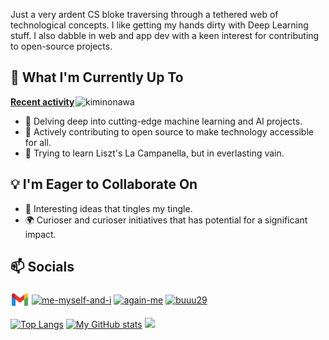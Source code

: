 Just a very ardent CS bloke traversing through a tethered web of technological concepts. I like getting my hands dirty with Deep Learning stuff. I also dabble in web and app dev with a keen interest for contributing to open-source projects.

## 🔭 What I'm Currently Up To
<a href="https://open.spotify.com/track/3A4FRzgve9BjfKbvVXRIFO?si=66f641af7be144a0" target="_blank"><img align="right" alt="kiminonawa" width="400" src="https://media.tenor.com/2uvmFjbt-FAAAAAd/yourname.gif"></a>  

**[Recent activity](./recentActivity.md)**  

- 🤖 Delving deep into cutting-edge machine learning and AI projects.
- 🚀 Actively contributing to open source to make technology accessible for all.
- 🎹 Trying to learn Liszt's La Campanella, but in everlasting vain.
  
## 💡 I'm Eager to Collaborate On

- 🤝 Interesting ideas that tingles my tingle.
- 🌍 Curioser and curioser initiatives that has potential for a significant impact.

## 📫 Socials 
<p align="left">
<a href="mailto:aravindsomaraj101@gmail.com" target="blank"><img align="center" src="icon/icons8-gmail-48.png" alt="buuu29" height="30" width="30" /></a>
<a href="https://in.linkedin.com/in/aravind-somaraj-b14865250" target="blank"><img align="center" src="https://raw.githubusercontent.com/rahuldkjain/github-profile-readme-generator/master/src/images/icons/Social/linked-in-alt.svg" alt="me-myself-and-i" height="20" width="30" /></a>
<a href="https://instagram.com/aravindsomaraj/" target="blank"><img align="center" src="https://raw.githubusercontent.com/rahuldkjain/github-profile-readme-generator/master/src/images/icons/Social/instagram.svg" alt="again-me" height="30" width="30" /></a>
<a href="https://www.leetcode.com/buuu29" target="blank"><img align="center" src="https://raw.githubusercontent.com/rahuldkjain/github-profile-readme-generator/master/src/images/icons/Social/leet-code.svg" alt="buuu29" height="30" width="30" /></a>
</p>

[![Top Langs](https://github-readme-stats.vercel.app/api/top-langs/?username=aravindsomaraj&show_icons=true&layout=compact&hide=html,makefile,assembly,yacc,css&title_color=ffffff&text_color=daf7dc&bg_color=60,d9ff00,ff00cc,333399&border_color=ff00cc&border_radius=20&card)](https://github.com/aravindsomaraj/github-readme-stats)
[![My GitHub stats](https://github-readme-stats.vercel.app/api?username=aravindsomaraj&card_width=400px&line_height=20&custom_title=My&nbsp;Github&nbsp;stats&text_color=ffffff&title_color=ffcc00&bg_color=60,333399,ff00cc,d9ff00&border_color=ff00cc&border_radius=20&ring_color=333399&card)](https://github.com/aravindsomaraj/github-readme-stats)
<img src="https://img.wattpad.com/2e81be56eb640a3183bb5b0924c1ced061eb9037/68747470733a2f2f73332e616d617a6f6e6177732e636f6d2f776174747061642d6d656469612d736572766963652f53746f7279496d6167652f7433376233456f6430714c7651773d3d2d3732353236353131392e313539393662383238623133353339663633373237323136363130322e676966" 
     height="200px">
